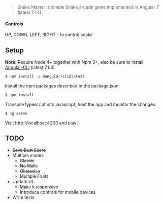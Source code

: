 > Snake Master is simple Snake arcade game implemented in Angular 7 (latest 7.1.4)

#### Controls

UP, DOWN, LEFT, RIGHT - to control snake

## Setup

**Note**: Require Node 4+ together with Npm 3+, also be sure to install [Angular-CLI](https://github.com/angular/angular-cli) (latest 7.1.4)

```bash
$ npm install -g @angular/cli@latest
```

Install the npm packages described in the package.json:

```bash
$ npm install
```

Transpile typescript into javascript, host the app and monitor the changes:

```bash
$ ng serve
```

Visit http://localhost:4200 and play!

## TODO

- ~~Save Best Score~~
- Multiple modes
  - ~~Classic~~
  - ~~No Walls~~
  - ~~Obstacles~~
  - Multiple Fruits
- Update UI
  - ~~Make it responsive~~
  - Introduce controls for mobile devices
- Write tests
